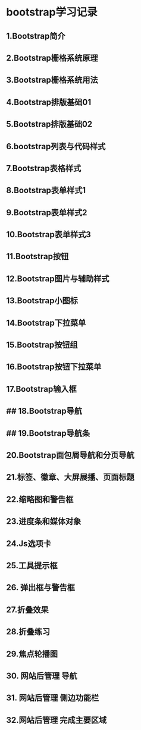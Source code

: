 # bootstrap学习记录 #

## 1.Bootstrap简介 ##

## 2.Bootstrap栅格系统原理

## 3.Bootstrap栅格系统用法

## 4.Bootstrap排版基础01

## 5.Bootstrap排版基础02

## 6.bootstrap列表与代码样式 ## 

## 7.Bootstrap表格样式 ## 

## 8.Bootstrap表单样式1 ## 

## 9.Bootstrap表单样式2 ## 

## 10.Bootstrap表单样式3 ## 

## 11.Bootstrap按钮 ## 

## 12.Bootstrap图片与辅助样式 ## 

## 13.Bootstrap小图标 ## 

## 14.Bootstrap下拉菜单 ## 

## 15.Bootstrap按钮组 ## 

## 16.Bootstrap按钮下拉菜单 ## 

## 17.Bootstrap输入框 ## 

## ## 18.Bootstrap导航 ## 

## ## 19.Bootstrap导航条 ## 

## 20.Bootstrap面包屑导航和分页导航 ## 

## 21.标签、徽章、大屏展播、页面标题 ## 

## 22.缩略图和警告框 ## 

## 23.进度条和媒体对象 ## 

## 24.Js选项卡 ## 

## 25.工具提示框 ## 

## 26. 弹出框与警告框 ## 

## 27.折叠效果 ## 

## 28.折叠练习 ## 

## 29.焦点轮播图 ## 

## 30. 网站后管理 导航 ## 

## 31. 网站后管理 侧边功能栏 ## 

## 32.网站后管理 完成主要区域 ## 




